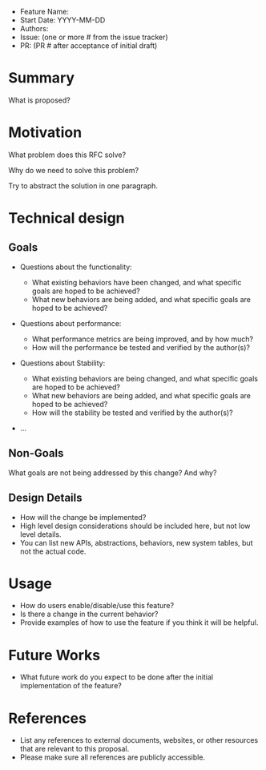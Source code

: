 - Feature Name:
- Start Date: YYYY-MM-DD
- Authors:
- Issue: (one or more # from the issue tracker)
- PR: (PR # after acceptance of initial draft)

# Summary

What is proposed?

# Motivation

What problem does this RFC solve?

Why do we need to solve this problem?

Try to abstract the solution in one paragraph.

# Technical design

## Goals

- Questions about the functionality:
    - What existing behaviors have been changed, and what specific goals are hoped to be achieved?
    - What new behaviors are being added, and what specific goals are hoped to be achieved?
      

- Questions about performance:
    - What performance metrics are being improved, and by how much?
    - How will the performance be tested and verified by the author(s)?
    

- Questions about Stability:
    - What existing behaviors are being changed, and what specific goals are hoped to be achieved?
    - What new behaviors are being added, and what specific goals are hoped to be achieved?
    - How will the stability be tested and verified by the author(s)?

- ...

## Non-Goals

What goals are not being addressed by this change? And why?

## Design Details

- How will the change be implemented?
- High level design considerations should be included here, but not low level
  details. 
- You can list new APIs, abstractions, behaviors, new system tables,
  but not the actual code.

# Usage

- How do users enable/disable/use this feature?
- Is there a change in the current behavior?
- Provide examples of how to use the feature if you think it will be helpful.

# Future Works

- What future work do you expect to be done after the initial
  implementation of the feature?

# References

- List any references to external documents, websites, or other resources that are relevant to this proposal.
- Please make sure all references are publicly accessible.
